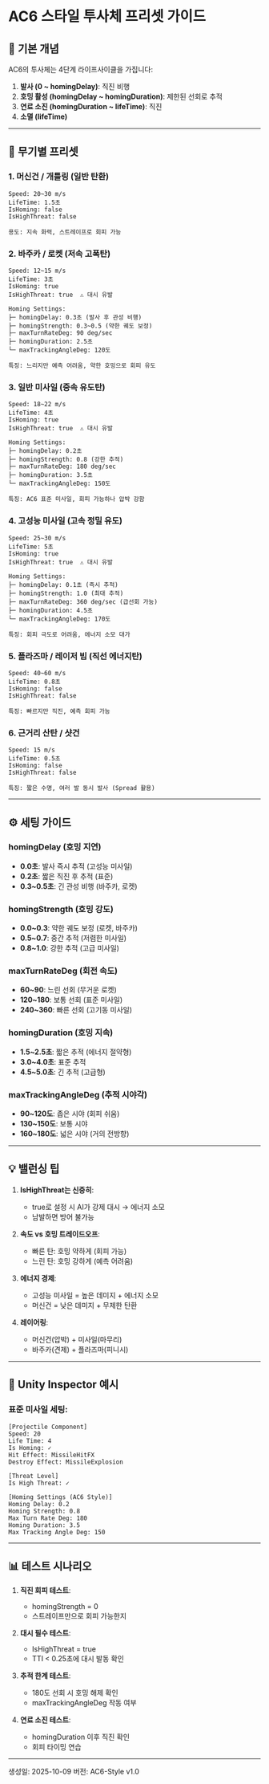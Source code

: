 # AC6 스타일 투사체 프리셋 가이드

## 🎯 기본 개념

AC6의 투사체는 4단계 라이프사이클을 가집니다:
1. **발사 (0 ~ homingDelay)**: 직진 비행
2. **호밍 활성 (homingDelay ~ homingDuration)**: 제한된 선회로 추적
3. **연료 소진 (homingDuration ~ lifeTime)**: 직진
4. **소멸 (lifeTime)**

---

## 🚀 무기별 프리셋

### 1. 머신건 / 개틀링 (일반 탄환)
```
Speed: 20~30 m/s
LifeTime: 1.5초
IsHoming: false
IsHighThreat: false

용도: 지속 화력, 스트레이프로 회피 가능
```

### 2. 바주카 / 로켓 (저속 고폭탄)
```
Speed: 12~15 m/s
LifeTime: 3초
IsHoming: true
IsHighThreat: true  ⚠️ 대시 유발

Homing Settings:
├─ homingDelay: 0.3초 (발사 후 관성 비행)
├─ homingStrength: 0.3~0.5 (약한 궤도 보정)
├─ maxTurnRateDeg: 90 deg/sec
├─ homingDuration: 2.5초
└─ maxTrackingAngleDeg: 120도

특징: 느리지만 예측 어려움, 약한 호밍으로 회피 유도
```

### 3. 일반 미사일 (중속 유도탄)
```
Speed: 18~22 m/s
LifeTime: 4초
IsHoming: true
IsHighThreat: true  ⚠️ 대시 유발

Homing Settings:
├─ homingDelay: 0.2초
├─ homingStrength: 0.8 (강한 추적)
├─ maxTurnRateDeg: 180 deg/sec
├─ homingDuration: 3.5초
└─ maxTrackingAngleDeg: 150도

특징: AC6 표준 미사일, 회피 가능하나 압박 강함
```

### 4. 고성능 미사일 (고속 정밀 유도)
```
Speed: 25~30 m/s
LifeTime: 5초
IsHoming: true
IsHighThreat: true  ⚠️ 대시 유발

Homing Settings:
├─ homingDelay: 0.1초 (즉시 추적)
├─ homingStrength: 1.0 (최대 추적)
├─ maxTurnRateDeg: 360 deg/sec (급선회 가능)
├─ homingDuration: 4.5초
└─ maxTrackingAngleDeg: 170도

특징: 회피 극도로 어려움, 에너지 소모 대가
```

### 5. 플라즈마 / 레이저 빔 (직선 에너지탄)
```
Speed: 40~60 m/s
LifeTime: 0.8초
IsHoming: false
IsHighThreat: false

특징: 빠르지만 직진, 예측 회피 가능
```

### 6. 근거리 산탄 / 샷건
```
Speed: 15 m/s
LifeTime: 0.5초
IsHoming: false
IsHighThreat: false

특징: 짧은 수명, 여러 발 동시 발사 (Spread 활용)
```

---

## ⚙️ 세팅 가이드

### homingDelay (호밍 지연)
- **0.0초**: 발사 즉시 추적 (고성능 미사일)
- **0.2초**: 짧은 직진 후 추적 (표준)
- **0.3~0.5초**: 긴 관성 비행 (바주카, 로켓)

### homingStrength (호밍 강도)
- **0.0~0.3**: 약한 궤도 보정 (로켓, 바주카)
- **0.5~0.7**: 중간 추적 (저렴한 미사일)
- **0.8~1.0**: 강한 추적 (고급 미사일)

### maxTurnRateDeg (회전 속도)
- **60~90**: 느린 선회 (무거운 로켓)
- **120~180**: 보통 선회 (표준 미사일)
- **240~360**: 빠른 선회 (고기동 미사일)

### homingDuration (호밍 지속)
- **1.5~2.5초**: 짧은 추적 (에너지 절약형)
- **3.0~4.0초**: 표준 추적
- **4.5~5.0초**: 긴 추적 (고급형)

### maxTrackingAngleDeg (추적 시야각)
- **90~120도**: 좁은 시야 (회피 쉬움)
- **130~150도**: 보통 시야
- **160~180도**: 넓은 시야 (거의 전방향)

---

## 💡 밸런싱 팁

1. **IsHighThreat는 신중히**:
   - true로 설정 시 AI가 강제 대시 → 에너지 소모
   - 남발하면 방어 불가능

2. **속도 vs 호밍 트레이드오프**:
   - 빠른 탄: 호밍 약하게 (회피 가능)
   - 느린 탄: 호밍 강하게 (예측 어려움)

3. **에너지 경제**:
   - 고성능 미사일 = 높은 데미지 + 에너지 소모
   - 머신건 = 낮은 데미지 + 무제한 탄환

4. **레이어링**:
   - 머신건(압박) + 미사일(마무리)
   - 바주카(견제) + 플라즈마(피니시)

---

## 🔧 Unity Inspector 예시

### 표준 미사일 세팅:
```
[Projectile Component]
Speed: 20
Life Time: 4
Is Homing: ✓
Hit Effect: MissileHitFX
Destroy Effect: MissileExplosion

[Threat Level]
Is High Threat: ✓

[Homing Settings (AC6 Style)]
Homing Delay: 0.2
Homing Strength: 0.8
Max Turn Rate Deg: 180
Homing Duration: 3.5
Max Tracking Angle Deg: 150
```

---

## 📊 테스트 시나리오

1. **직진 회피 테스트**: 
   - homingStrength = 0
   - 스트레이프만으로 회피 가능한지

2. **대시 필수 테스트**:
   - IsHighThreat = true
   - TTI < 0.25초에 대시 발동 확인

3. **추적 한계 테스트**:
   - 180도 선회 시 호밍 해제 확인
   - maxTrackingAngleDeg 작동 여부

4. **연료 소진 테스트**:
   - homingDuration 이후 직진 확인
   - 회피 타이밍 연습

---

생성일: 2025-10-09
버전: AC6-Style v1.0

